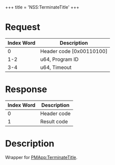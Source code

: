 +++
title = 'NSS:TerminateTitle'
+++

# Request

| Index Word | Description                |
|------------|----------------------------|
| 0          | Header code \[0x00110100\] |
| 1-2        | u64, Program ID            |
| 3-4        | u64, Timeout               |

# Response

| Index Word | Description |
|------------|-------------|
| 0          | Header code |
| 1          | Result code |

# Description

Wrapper for [PMApp:TerminateTitle](PMApp:TerminateTitle "wikilink").
